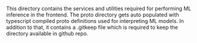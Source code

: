 This directory contains the services and utilities required for performing
ML inference in the frontend. The proto directory gets auto populated with
typescript compiled proto definitions used for interpreting ML models.
In addition to that, it contains a .gitkeep file which is required to keep
the directory available in github repo.

